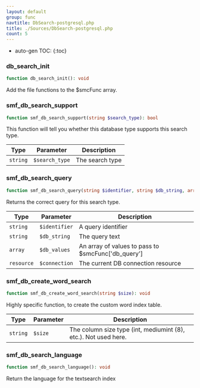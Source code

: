 ```yaml
---
layout: default
group: func
navtitle: DbSearch-postgresql.php
title: ./Sources/DbSearch-postgresql.php
count: 5
---
```

* auto-gen TOC:
{:toc}
### db_search_init

```php
function db_search_init(): void
```
Add the file functions to the $smcFunc array.



### smf_db_search_support

```php
function smf_db_search_support(string $search_type): bool
```
This function will tell you whether this database type supports this search type.



Type|Parameter|Description
---|---|---
`string`|`$search_type`|The search type

### smf_db_search_query

```php
function smf_db_search_query(string $identifier, string $db_string, array $db_values = array(), resource $connection = null): resource
```
Returns the correct query for this search type.



Type|Parameter|Description
---|---|---
`string`|`$identifier`|A query identifier
`string`|`$db_string`|The query text
`array`|`$db_values`|An array of values to pass to $smcFunc['db_query']
`resource`|`$connection`|The current DB connection resource

### smf_db_create_word_search

```php
function smf_db_create_word_search(string $size): void
```
Highly specific function, to create the custom word index table.



Type|Parameter|Description
---|---|---
`string`|`$size`|The column size type (int, mediumint (8), etc.). Not used here.

### smf_db_search_language

```php
function smf_db_search_language(): void
```
Return the language for the textsearch index




